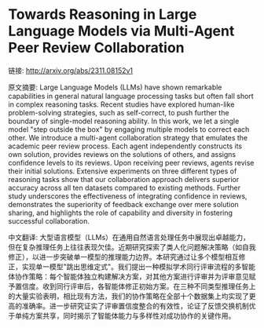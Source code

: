 # Towards Reasoning in Large Language Models via Multi-Agent Peer Review Collaboration

链接: http://arxiv.org/abs/2311.08152v1

原文摘要:
Large Language Models (LLMs) have shown remarkable capabilities in general
natural language processing tasks but often fall short in complex reasoning
tasks. Recent studies have explored human-like problem-solving strategies, such
as self-correct, to push further the boundary of single-model reasoning
ability. In this work, we let a single model "step outside the box" by engaging
multiple models to correct each other. We introduce a multi-agent collaboration
strategy that emulates the academic peer review process. Each agent
independently constructs its own solution, provides reviews on the solutions of
others, and assigns confidence levels to its reviews. Upon receiving peer
reviews, agents revise their initial solutions. Extensive experiments on three
different types of reasoning tasks show that our collaboration approach
delivers superior accuracy across all ten datasets compared to existing
methods. Further study underscores the effectiveness of integrating confidence
in reviews, demonstrates the superiority of feedback exchange over mere
solution sharing, and highlights the role of capability and diversity in
fostering successful collaboration.

中文翻译:
大型语言模型（LLMs）在通用自然语言处理任务中展现出卓越能力，但在复杂推理任务上往往表现欠佳。近期研究探索了类人化问题解决策略（如自我修正），以进一步突破单一模型的推理能力边界。本研究通过让多个模型相互修正，实现单一模型"跳出思维定式"。我们提出一种模拟学术同行评审流程的多智能体协作策略：每个智能体独立构建解决方案，对其他方案进行评审并为评审意见赋予置信度。收到同行评审后，各智能体修正初始方案。在三种不同类型推理任务上的大量实验表明，相比现有方法，我们的协作策略在全部十个数据集上均实现了更高的准确率。进一步研究证实了评审置信度整合的有效性，论证了反馈交换机制优于单纯方案共享，同时揭示了智能体能力与多样性对成功协作的关键作用。
